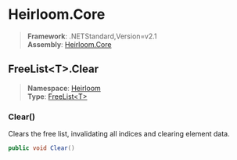 # Heirloom.Core

> **Framework**: .NETStandard,Version=v2.1  
> **Assembly**: [Heirloom.Core][0]  

## FreeList\<T>.Clear

> **Namespace**: [Heirloom][0]  
> **Type**: [FreeList\<T>][1]  

### Clear()

Clears the free list, invalidating all indices and clearing element data.

```cs
public void Clear()
```

[0]: ../../../Heirloom.Core.md
[1]: ../FreeList[T].md
